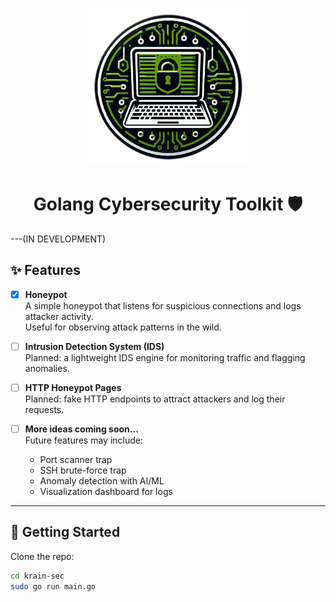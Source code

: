 
<p align="center">
  <img src="https://github.com/h3ma209/krain-sec/blob/master/icon.png" width="256"/>
</p>

<h1 align="center">Golang Cybersecurity Toolkit 🛡️</h1>
---(IN DEVELOPMENT)

## ✨ Features

- [x] **Honeypot**  
  A simple honeypot that listens for suspicious connections and logs attacker activity.  
  Useful for observing attack patterns in the wild.

- [ ] **Intrusion Detection System (IDS)**  
  Planned: a lightweight IDS engine for monitoring traffic and flagging anomalies.  

- [ ] **HTTP Honeypot Pages**  
  Planned: fake HTTP endpoints to attract attackers and log their requests.  

- [ ] **More ideas coming soon...**  
  Future features may include:
  - Port scanner trap
  - SSH brute-force trap
  - Anomaly detection with AI/ML
  - Visualization dashboard for logs

---

## 🚀 Getting Started

Clone the repo:

```bash
cd krain-sec
sudo go run main.go
